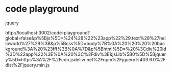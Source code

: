 # code playground

jquery

http://localhost:3002/code-playground?global=false&p%5Bjs%5D=%24%28%22%23app%22%29.text%28%27helloworld%27%29%3B&p%5Bcss%5D=body%7B%0A%20%20%20%20background%3A%20%23fff%3B%0A%7D&p%5Bhtml%5D=%20%3Cdiv%20id%3D%22app%22%3E%0A%20%3C%2Fdiv%3E&jsLib%5B0%5D%5Bjquery%5D=https%3A%2F%2Fcdn.jsdelivr.net%2Fnpm%2Fjquery%403.6.0%2Fdist%2Fjquery.min.js

